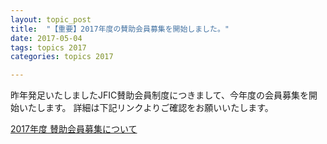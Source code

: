 ```yaml
---
layout: topic_post
title:  "【重要】2017年度の賛助会員募集を開始しました。"
date: 2017-05-04
tags: topics 2017
categories: topics 2017

---
```


昨年発足いたしましたJFIC賛助会員制度につきまして、今年度の会員募集を開始いたします。
詳細は下記リンクよりご確認をお願いいたします。

<a class="btn btn-primary btn-sm" href="{{ site.baseurl }}{% post_url 2017-05-04-invite-donation-detail %}">2017年度 賛助会員募集について</a>
